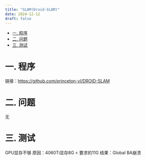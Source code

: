 ```yaml
---
title: "SLAM(Droid-SLAM)"
date: 2024-12-12
draft: false
---
```

- [一. 程序](#一-程序)
- [二. 问题](#二-问题)
- [三. 测试](#三-测试)

# 一. 程序

链接：<https://github.com/princeton-vl/DROID-SLAM>

# 二. 问题

无

# 三. 测试

   GPU显存不够
   原因：4060Ti显存8G < 要求的11G
   结果：Global BA崩溃
